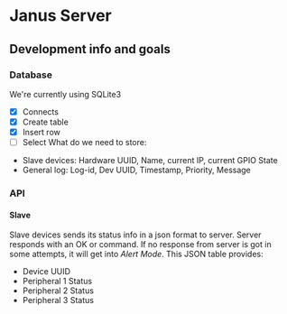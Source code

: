 # Janus Server

## Development info and goals
### Database
We're currently using SQLite3
- [x] Connects
- [x] Create table
- [x] Insert row
- [ ] Select
What do we need to store:
* Slave devices: Hardware UUID, Name, current IP, current GPIO State
* General log: Log-id, Dev UUID, Timestamp, Priority, Message
### API
#### Slave
Slave devices sends its status info in a json format to server. Server responds with an OK or command.
If no response from server is got in some attempts, it will get into _Alert Mode_.
This JSON table provides:
* Device UUID
* Peripheral 1 Status
* Peripheral 2 Status
* Peripheral 3 Status

